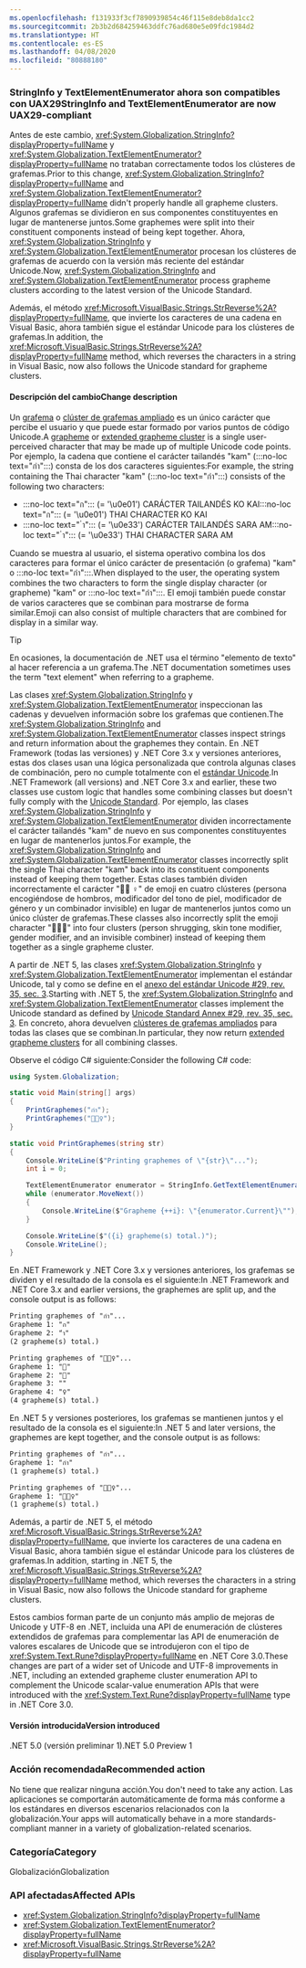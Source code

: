 ```yaml
---
ms.openlocfilehash: f131933f3cf7890939854c46f115e8deb8da1cc2
ms.sourcegitcommit: 2b3b2d684259463ddfc76ad680e5e09fdc1984d2
ms.translationtype: HT
ms.contentlocale: es-ES
ms.lasthandoff: 04/08/2020
ms.locfileid: "80888180"
---
```

### <a name="stringinfo-and-textelementenumerator-are-now-uax29-compliant"></a><span data-ttu-id="1021f-101">StringInfo y TextElementEnumerator ahora son compatibles con UAX29</span><span class="sxs-lookup"><span data-stu-id="1021f-101">StringInfo and TextElementEnumerator are now UAX29-compliant</span></span>

<span data-ttu-id="1021f-102">Antes de este cambio, <xref:System.Globalization.StringInfo?displayProperty=fullName> y <xref:System.Globalization.TextElementEnumerator?displayProperty=fullName> no trataban correctamente todos los clústeres de grafemas.</span><span class="sxs-lookup"><span data-stu-id="1021f-102">Prior to this change, <xref:System.Globalization.StringInfo?displayProperty=fullName> and <xref:System.Globalization.TextElementEnumerator?displayProperty=fullName> didn't properly handle all grapheme clusters.</span></span> <span data-ttu-id="1021f-103">Algunos grafemas se dividieron en sus componentes constituyentes en lugar de mantenerse juntos.</span><span class="sxs-lookup"><span data-stu-id="1021f-103">Some graphemes were split into their constituent components instead of being kept together.</span></span> <span data-ttu-id="1021f-104">Ahora, <xref:System.Globalization.StringInfo> y <xref:System.Globalization.TextElementEnumerator> procesan los clústeres de grafemas de acuerdo con la versión más reciente del estándar Unicode.</span><span class="sxs-lookup"><span data-stu-id="1021f-104">Now, <xref:System.Globalization.StringInfo> and <xref:System.Globalization.TextElementEnumerator> process grapheme clusters according to the latest version of the Unicode Standard.</span></span>

<span data-ttu-id="1021f-105">Además, el método <xref:Microsoft.VisualBasic.Strings.StrReverse%2A?displayProperty=fullName>, que invierte los caracteres de una cadena en Visual Basic, ahora también sigue el estándar Unicode para los clústeres de grafemas.</span><span class="sxs-lookup"><span data-stu-id="1021f-105">In addition, the <xref:Microsoft.VisualBasic.Strings.StrReverse%2A?displayProperty=fullName> method, which reverses the characters in a string in Visual Basic, now also follows the Unicode standard for grapheme clusters.</span></span>

#### <a name="change-description"></a><span data-ttu-id="1021f-106">Descripción del cambio</span><span class="sxs-lookup"><span data-stu-id="1021f-106">Change description</span></span>

<span data-ttu-id="1021f-107">Un [grafema](https://www.unicode.org/glossary/#grapheme) o [clúster de grafemas ampliado](https://www.unicode.org/glossary/#extended_grapheme_cluster) es un único carácter que percibe el usuario y que puede estar formado por varios puntos de código Unicode.</span><span class="sxs-lookup"><span data-stu-id="1021f-107">A [grapheme](https://www.unicode.org/glossary/#grapheme) or [extended grapheme cluster](https://www.unicode.org/glossary/#extended_grapheme_cluster) is a single user-perceived character that may be made up of multiple Unicode code points.</span></span> <span data-ttu-id="1021f-108">Por ejemplo, la cadena que contiene el carácter tailandés "kam" (:::no-loc text="กำ":::) consta de los dos caracteres siguientes:</span><span class="sxs-lookup"><span data-stu-id="1021f-108">For example, the string containing the Thai character "kam" (:::no-loc text="กำ":::) consists of the following two characters:</span></span>

- <span data-ttu-id="1021f-109">:::no-loc text="ก"::: (= '\u0e01') CARÁCTER TAILANDÉS KO KAI</span><span class="sxs-lookup"><span data-stu-id="1021f-109">:::no-loc text="ก"::: (= '\u0e01') THAI CHARACTER KO KAI</span></span>
- <span data-ttu-id="1021f-110">:::no-loc text=" ำ"::: (= '\u0e33') CARÁCTER TAILANDÉS SARA AM</span><span class="sxs-lookup"><span data-stu-id="1021f-110">:::no-loc text=" ำ"::: (= '\u0e33') THAI CHARACTER SARA AM</span></span>

<span data-ttu-id="1021f-111">Cuando se muestra al usuario, el sistema operativo combina los dos caracteres para formar el único carácter de presentación (o grafema) "kam" o :::no-loc text="กำ":::.</span><span class="sxs-lookup"><span data-stu-id="1021f-111">When displayed to the user, the operating system combines the two characters to form the single display character (or grapheme) "kam" or :::no-loc text="กำ":::.</span></span> <span data-ttu-id="1021f-112">El emoji también puede constar de varios caracteres que se combinan para mostrarse de forma similar.</span><span class="sxs-lookup"><span data-stu-id="1021f-112">Emoji can also consist of multiple characters that are combined for display in a similar way.</span></span>

> [!TIP]
> <span data-ttu-id="1021f-113">En ocasiones, la documentación de .NET usa el término "elemento de texto" al hacer referencia a un grafema.</span><span class="sxs-lookup"><span data-stu-id="1021f-113">The .NET documentation sometimes uses the term "text element" when referring to a grapheme.</span></span>

<span data-ttu-id="1021f-114">Las clases <xref:System.Globalization.StringInfo> y <xref:System.Globalization.TextElementEnumerator> inspeccionan las cadenas y devuelven información sobre los grafemas que contienen.</span><span class="sxs-lookup"><span data-stu-id="1021f-114">The <xref:System.Globalization.StringInfo> and <xref:System.Globalization.TextElementEnumerator> classes inspect strings and return information about the graphemes they contain.</span></span> <span data-ttu-id="1021f-115">En .NET Framework (todas las versiones) y .NET Core 3.x y versiones anteriores, estas dos clases usan una lógica personalizada que controla algunas clases de combinación, pero no cumple totalmente con el [estándar Unicode](https://www.unicode.org/reports/tr29/tr29-35.html#Grapheme_Cluster_Boundaries).</span><span class="sxs-lookup"><span data-stu-id="1021f-115">In .NET Framework (all versions) and .NET Core 3.x and earlier, these two classes use custom logic that handles some combining classes but doesn't fully comply with the [Unicode Standard](https://www.unicode.org/reports/tr29/tr29-35.html#Grapheme_Cluster_Boundaries).</span></span> <span data-ttu-id="1021f-116">Por ejemplo, las clases <xref:System.Globalization.StringInfo> y <xref:System.Globalization.TextElementEnumerator> dividen incorrectamente el carácter tailandés "kam" de nuevo en sus componentes constituyentes en lugar de mantenerlos juntos.</span><span class="sxs-lookup"><span data-stu-id="1021f-116">For example, the <xref:System.Globalization.StringInfo> and <xref:System.Globalization.TextElementEnumerator> classes incorrectly split the single Thai character "kam" back into its constituent components instead of keeping them together.</span></span> <span data-ttu-id="1021f-117">Estas clases también dividen incorrectamente el carácter "🤷🏽 ♀️" de emoji en cuatro clústeres (persona encogiéndose de hombros, modificador del tono de piel, modificador de género y un combinador invisible) en lugar de mantenerlos juntos como un único clúster de grafemas.</span><span class="sxs-lookup"><span data-stu-id="1021f-117">These classes also incorrectly split the emoji character "🤷🏽‍♀️" into four clusters (person shrugging, skin tone modifier, gender modifier, and an invisible combiner) instead of keeping them together as a single grapheme cluster.</span></span>

<span data-ttu-id="1021f-118">A partir de .NET 5, las clases <xref:System.Globalization.StringInfo> y <xref:System.Globalization.TextElementEnumerator> implementan el estándar Unicode, tal y como se define en el [anexo del estándar Unicode \#29, rev. 35, sec. 3](https://www.unicode.org/reports/tr29/tr29-35.html).</span><span class="sxs-lookup"><span data-stu-id="1021f-118">Starting with .NET 5, the <xref:System.Globalization.StringInfo> and <xref:System.Globalization.TextElementEnumerator> classes implement the Unicode standard as defined by [Unicode Standard Annex \#29, rev. 35, sec. 3](https://www.unicode.org/reports/tr29/tr29-35.html).</span></span> <span data-ttu-id="1021f-119">En concreto, ahora devuelven [clústeres de grafemas ampliados](https://www.unicode.org/glossary/#extended_grapheme_cluster) para todas las clases que se combinan.</span><span class="sxs-lookup"><span data-stu-id="1021f-119">In particular, they now return [extended grapheme clusters](https://www.unicode.org/glossary/#extended_grapheme_cluster) for all combining classes.</span></span>

<span data-ttu-id="1021f-120">Observe el código C# siguiente:</span><span class="sxs-lookup"><span data-stu-id="1021f-120">Consider the following C# code:</span></span>

```cs
using System.Globalization;

static void Main(string[] args)
{
    PrintGraphemes("กำ");
    PrintGraphemes("🤷🏽‍♀️");
}

static void PrintGraphemes(string str)
{
    Console.WriteLine($"Printing graphemes of \"{str}\"...");
    int i = 0;

    TextElementEnumerator enumerator = StringInfo.GetTextElementEnumerator(str);
    while (enumerator.MoveNext())
    {
        Console.WriteLine($"Grapheme {++i}: \"{enumerator.Current}\"");
    }

    Console.WriteLine($"({i} grapheme(s) total.)");
    Console.WriteLine();
}
```

<span data-ttu-id="1021f-121">En .NET Framework y .NET Core 3.x y versiones anteriores, los grafemas se dividen y el resultado de la consola es el siguiente:</span><span class="sxs-lookup"><span data-stu-id="1021f-121">In .NET Framework and .NET Core 3.x and earlier versions, the graphemes are split up, and the console output is as follows:</span></span>

```txt
Printing graphemes of "กำ"...
Grapheme 1: "ก"
Grapheme 2: "ำ"
(2 grapheme(s) total.)

Printing graphemes of "🤷🏽‍♀️"...
Grapheme 1: "🤷"
Grapheme 2: "🏽"
Grapheme 3: "‍"
Grapheme 4: "♀️"
(4 grapheme(s) total.)
```

<span data-ttu-id="1021f-122">En .NET 5 y versiones posteriores, los grafemas se mantienen juntos y el resultado de la consola es el siguiente:</span><span class="sxs-lookup"><span data-stu-id="1021f-122">In .NET 5 and later versions, the graphemes are kept together, and the console output is as follows:</span></span>

```txt
Printing graphemes of "กำ"...
Grapheme 1: "กำ"
(1 grapheme(s) total.)

Printing graphemes of "🤷🏽‍♀️"...
Grapheme 1: "🤷🏽‍♀️"
(1 grapheme(s) total.)
```

<span data-ttu-id="1021f-123">Además, a partir de .NET 5, el método <xref:Microsoft.VisualBasic.Strings.StrReverse%2A?displayProperty=fullName>, que invierte los caracteres de una cadena en Visual Basic, ahora también sigue el estándar Unicode para los clústeres de grafemas.</span><span class="sxs-lookup"><span data-stu-id="1021f-123">In addition, starting in .NET 5, the <xref:Microsoft.VisualBasic.Strings.StrReverse%2A?displayProperty=fullName> method, which reverses the characters in a string in Visual Basic, now also follows the Unicode standard for grapheme clusters.</span></span>

<span data-ttu-id="1021f-124">Estos cambios forman parte de un conjunto más amplio de mejoras de Unicode y UTF-8 en .NET, incluida una API de enumeración de clústeres extendidos de grafemas para complementar las API de enumeración de valores escalares de Unicode que se introdujeron con el tipo de <xref:System.Text.Rune?displayProperty=fullName> en .NET Core 3.0.</span><span class="sxs-lookup"><span data-stu-id="1021f-124">These changes are part of a wider set of Unicode and UTF-8 improvements in .NET, including an extended grapheme cluster enumeration API to complement the Unicode scalar-value enumeration APIs that were introduced with the <xref:System.Text.Rune?displayProperty=fullName> type in .NET Core 3.0.</span></span>

#### <a name="version-introduced"></a><span data-ttu-id="1021f-125">Versión introducida</span><span class="sxs-lookup"><span data-stu-id="1021f-125">Version introduced</span></span>

<span data-ttu-id="1021f-126">.NET 5.0 (versión preliminar 1)</span><span class="sxs-lookup"><span data-stu-id="1021f-126">.NET 5.0 Preview 1</span></span>

### <a name="recommended-action"></a><span data-ttu-id="1021f-127">Acción recomendada</span><span class="sxs-lookup"><span data-stu-id="1021f-127">Recommended action</span></span>

<span data-ttu-id="1021f-128">No tiene que realizar ninguna acción.</span><span class="sxs-lookup"><span data-stu-id="1021f-128">You don't need to take any action.</span></span> <span data-ttu-id="1021f-129">Las aplicaciones se comportarán automáticamente de forma más conforme a los estándares en diversos escenarios relacionados con la globalización.</span><span class="sxs-lookup"><span data-stu-id="1021f-129">Your apps will automatically behave in a more standards-compliant manner in a variety of globalization-related scenarios.</span></span>

### <a name="category"></a><span data-ttu-id="1021f-130">Categoría</span><span class="sxs-lookup"><span data-stu-id="1021f-130">Category</span></span>

<span data-ttu-id="1021f-131">Globalización</span><span class="sxs-lookup"><span data-stu-id="1021f-131">Globalization</span></span>

### <a name="affected-apis"></a><span data-ttu-id="1021f-132">API afectadas</span><span class="sxs-lookup"><span data-stu-id="1021f-132">Affected APIs</span></span>

- <xref:System.Globalization.StringInfo?displayProperty=fullName>
- <xref:System.Globalization.TextElementEnumerator?displayProperty=fullName>
- <xref:Microsoft.VisualBasic.Strings.StrReverse%2A?displayProperty=fullName>

<!--

- `T:System.Globalization.StringInfo`
- `T:System.Globalization.TextElementEnumerator`
- `Overload:Microsoft.VisualBasic.Strings.StrReverse`

-->
